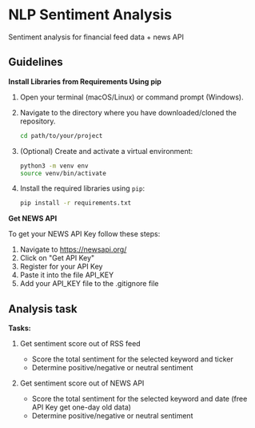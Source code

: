 # NLP Sentiment Analysis
Sentiment analysis for financial feed data + news API 

## Guidelines
**Install Libraries from Requirements Using pip**
1. Open your terminal (macOS/Linux) or command prompt (Windows).
2. Navigate to the directory where you have downloaded/cloned the repository.
    ```sh
    cd path/to/your/project
    ```
3. (Optional) Create and activate a virtual environment:
      ```sh
      python3 -m venv env
      source venv/bin/activate
      ```
5. Install the required libraries using `pip`:

    ```sh
    pip install -r requirements.txt
    ```
**Get NEWS API**

To get your NEWS API Key follow these steps:

1. Navigate to https://newsapi.org/
2. Click on "Get API Key"
3. Register for your API Key
4. Paste it into the file API_KEY
5. Add your API_KEY file to the .gitignore file

## Analysis task
**Tasks:**
1. Get sentiment score out of RSS feed
    - Score the total sentiment for the selected keyword and ticker
    - Determine positive/negative or neutral sentiment

2. Get sentiment score out of NEWS API
    - Score the total sentiment for the selected keyword and date (free API Key get one-day old data)
    - Determine positive/negative or neutral sentiment
